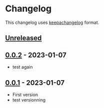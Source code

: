 # Changelog

This changelog uses [keepachangelog](http://keepachangelog.com) format.

## [Unreleased][]

## [0.0.2][] - 2023-01-07

- test again

## [0.0.1][] - 2023-01-07

- First version
- test versionning

[Unreleased]: https://github.com/stawen/azure-certificate/compare/v0.0.2...HEAD
[0.0.2]: https://github.com/stawen/azure-certificate/compare/v0.0.1...v0.0.2
[0.0.1]: https://github.com/stawen/azure-certificate/tree/v0.0.1
